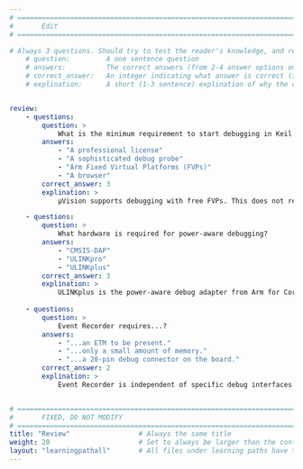 ```yaml
---
# ================================================================================
#       Edit
# ================================================================================

# Always 3 questions. Should try to test the reader's knowledge, and reinforce the key points you want them to remember.
    # question:         A one sentence question
    # answers:          The correct answers (from 2-4 answer options only). Should be surrounded by quotes.
    # correct_answer:   An integer indicating what answer is correct (index starts from 0)
    # explination:      A short (1-3 sentence) explination of why the correct answer is correct. Can add additional context if desired


review:
    - questions:
        question: >
            What is the minimum requirement to start debugging in Keil MDK (µVision)?
        answers:
            - "A professional license"
            - "A sophisticated debug probe"
            - "Arm Fixed Virtual Platforms (FVPs)"
            - "A browser"
        correct_answer: 3
        explination: >
            µVision supports debugging with free FVPs. This does not require any hardware or paid-for license.

    - questions:
        question: >
            What hardware is required for power-aware debugging?
        answers:
            - "CMSIS-DAP"
            - "ULINKpro"
            - "ULINKplus"
        correct_answer: 3
        explination: >
            ULINKplus is the power-aware debug adapter from Arm for Cortex-M based microconotrollers.
               
    - questions:
        question: >
            Event Recorder requires...?
        answers:
            - "...an ETM to be present."
            - "...only a small amount of memory."
            - "...a 20-pin debug connector on the board."
        correct_answer: 2
        explination: >
            Event Recorder is independent of specific debug interfaces and only uses a small amount of RAM for storing debug data.


# ================================================================================
#       FIXED, DO NOT MODIFY
# ================================================================================
title: "Review"                 # Always the same title
weight: 20                      # Set to always be larger than the content in this path
layout: "learningpathall"       # All files under learning paths have this same wrapper
---
```

